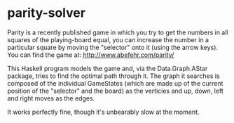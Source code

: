 # parity-solver
Parity is a recently published game in which you try to get the numbers in all squares of the playing-board equal, you can increase the number in a particular square by moving the "selector" onto it (using the arrow keys). You can find the game at: http://www.abefehr.com/parity/

This Haskell program models the game and, via the Data.Graph.AStar package, tries to find the optimal path through it. The graph it searches is composed of the individual GameStates (which are made up of the current position of the "selector" and the board) as the verticies and up, down, left and right moves as the edges.

It works perfectly fine, though it's unbearably slow at the moment.
